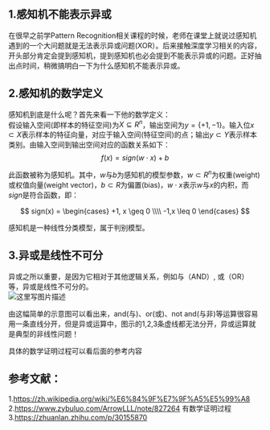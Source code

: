 ## 1.感知机不能表示异或
在很早之前学Pattern Recognition相关课程的时候，老师在课堂上就说过感知机遇到的一个大问题就是无法表示异或问题(XOR）。后来接触深度学习相关的内容，开头部分肯定会提到感知机，提到感知机也必会提到不能表示异或的问题。正好抽出点时间，稍微搞明白一下为什么感知机不能表示异或。  

## 2.感知机的数学定义
感知机到底是什么呢？首先来看一下他的数学定义：  
假设输入空间(即样本的特征空间)为$X \subseteq R ^ n$，输出空间为$y = \{+1, -1\}$。输入位$x \subset X$表示样本的特征向量，对应于输入空间(特征空间)的点；输出$y \subset Y$表示样本类别。由输入空间到输出空间对应的函数关系如下：  
$$f(x) = sign(w\cdot x) + b$$  

此函数被称为感知机。其中，$w$与$b$为感知机的模型参数，$w \subset R^n$为权重(weight)或权值向量(weight vector)，$b \subset R$为偏置(bias)，$w \cdot x$表示$w$与$x$的内积，而$sign$是符合函数，即：  

$$
sign(x) = 
\begin{cases} 
+1,  x \geq 0 \\\\
-1,x \leq 0
\end{cases}
$$  
  
  
感知机是一种线性分类模型，属于判别模型。

## 3.异或是线性不可分
异或之所以重要，是因为它相对于其他逻辑关系，例如与（AND）, 或（OR）等，异或是线性不可分的。  
![这里写图片描述](https://github.com/bitcarmanlee/easy-algorithm-interview-photo/blob/master/deep-learning/ganzhiji/1.jpeg)  

由这幅简单的示意图可以看出来，and(与)、or(或)、not and(与非)等运算很容易用一条直线分开，但是异或运算中，图示的1,2,3条虚线都无法分开，异或运算就是典型的非线性问题！  

具体的数学证明过程可以看后面的参考内容  

## 参考文献：
1.https://zh.wikipedia.org/wiki/%E6%84%9F%E7%9F%A5%E5%99%A8  
2.https://www.zybuluo.com/ArrowLLL/note/827264 有数学证明过程  
3.https://zhuanlan.zhihu.com/p/30155870  